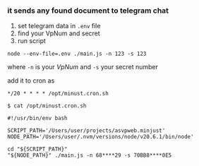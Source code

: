 ### it sends any found document to telegram chat

1. set telegram data in `.env` file
2. find your VpNum and secret
3. run script 
```
node --env-file=.env ./main.js -n 123 -s 123
```
where `-n` is your *VpNum*
and `-s` your secret number


add it to cron as
```
*/20 * * * * /opt/minust.cron.sh
```



`$ cat /opt/minust.cron.sh`
```shell
#!/usr/bin/env bash

SCRIPT_PATH='/Users/user/projects/asvpweb.minjust'
NODE_PATH='/Users/user/.nvm/versions/node/v20.6.1/bin/node'

cd "${SCRIPT_PATH}"
"${NODE_PATH}" ./main.js -n 68****29 -s 70ВВ8****0Е5
```

